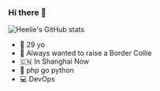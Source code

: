 ### Hi there 👋

<!--
**Heelie/heelie** is a ✨ _special_ ✨ repository because its `README.md` (this file) appears on your GitHub profile.

Here are some ideas to get you started:
-->

![Heelie's GitHub stats](https://github-readme-stats.vercel.app/api?username=Heelie)

- 👨 29 yo
- 🐶 Always wanted to raise a Border Collie
- 🇨🇳 In Shanghai Now
- 🔧 php go python
- 💻 DevOps

